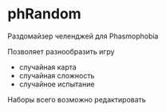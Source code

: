 # phRandom
Раздомайзер челенджей для Phasmophobia

Позволяет разнообразить игру
* случайная карта
* случайная сложность
* случайное испытание

Наборы всего возможно редактировать
